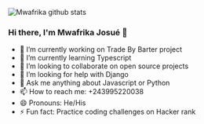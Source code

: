 

![Mwafrika github stats](https://github-readme-stats.vercel.app/api?username=mwafrika&show_icons=true&hide_border=true&title_color=ffffff&icon_color=bb2acf&text_color=daf7dc&bg_color=151515)
### Hi there, I'm Mwafrika Josué 👋

 - 🔭 I’m currently working on Trade By Barter project
 - 🌱 I’m currently learning Typescript
 - 👯 I’m looking to collaborate on open source projects
 - 🤔 I’m looking for help with Django
 - 💬 Ask me anything about Javascript or Python
 - 📫 How to reach me: +243995220038
 - 😄 Pronouns: He/His
 - ⚡ Fun fact: Practice coding challenges on Hacker rank

